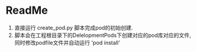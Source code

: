 ReadMe
============

1. 直接运行 create_pod.py 脚本完成pod的初始创建.
2. 脚本会在工程根目录下的DelelopmentPods下创建对应的pod库对应的文件, 同时修改podfile文件并自动运行 'pod install'


